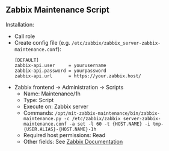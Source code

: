## Zabbix Maintenance Script

Installation:

- Call role
- Create config file (e.g. `/etc/zabbix/zabbix_server-zabbix-maintenance.conf`):
    ```
    [DEFAULT]
    zabbix-api.user     = yourusername
    zabbix-api.password = yourpassword
    zabbix-api.url      = https://your.zabbix.host/
    ```
- Zabbix frontend -> Administration -> Scripts
    - Name: Maintenance/1h
    - Type: Script
    - Execute on: Zabbix server
    - Commands: `/opt/mit-zabbix-maintenance/bin/zabbix-maintenance.py -c /etc/zabbix/zabbix_server-zabbix-maintenance.conf -a set -l 60 -t {HOST.NAME} -i tmp-{USER.ALIAS}-{HOST.NAME}-1h`
    - Required host permissions: Read
    - Other fields: See [Zabbix Documentation](https://www.zabbix.com/documentation/current/manual/web_interface/frontend_sections/administration/scripts?s[]=scripts)